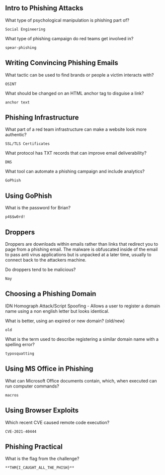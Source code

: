 
## Intro to Phishing Attacks 

What type of psychological manipulation is phishing part of?  
```
Social Engineering
```

What type of phishing campaign do red teams get involved in?
```
spear-phishing
```
## Writing Convincing Phishing Emails

What tactic can be used to find brands or people a victim interacts with?  
```
OSINT
```

What should be changed on an HTML anchor tag to disguise a link?
```
anchor text
```

## Phishing Infrastructure

What part of a red team infrastructure can make a website look more authentic?  
```
SSL/TLS Certificates
```

What protocol has TXT records that can improve email deliverability?  
```
DNS
```

What tool can automate a phishing campaign and include analytics?
```
GoPhish
```

## Using GoPhish

What is the password for Brian?
```
p4$$w0rd!
```

## Droppers 

Droppers are downloads within emails rather than links that redirect you to page from a phishing email. 
The malware is obfuscated inside of the email to pass anti virus applications but is unpacked at a later time, usually to connect back to the attackers machine. 

Do droppers tend to be malicious?
```
Nay
```

## Choosing a Phishing Domain 

IDN Homograph Attack/Script Spoofing - Allows a user to register a domain name using a non english letter but looks identical. 

What is better, using an expired or new domain? (old/new)  
```
old
```

What is the term used to describe registering a similar domain name with a spelling error?
```
typosquatting
```

## Using MS Office in Phishing 

What can Microsoft Office documents contain, which, when executed can run computer commands?
```
macros
```

## Using Browser Exploits 

Which recent CVE caused remote code execution?
```
CVE-2021-40444
```


## Phishing Practical

What is the flag from the challenge?
```
**THM{I_CAUGHT_ALL_THE_PHISH}**
```